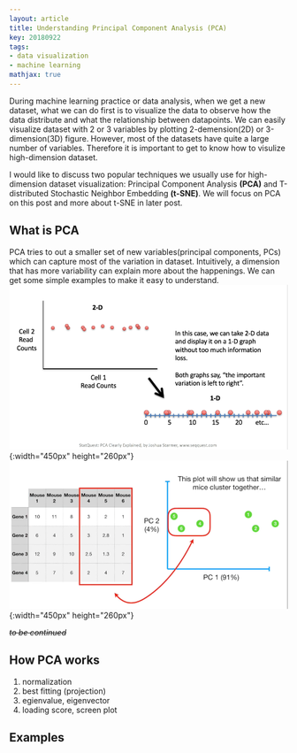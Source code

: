 ```yaml
---
layout: article
title: Understanding Principal Component Analysis (PCA) 
key: 20180922
tags:
- data visualization
- machine learning
mathjax: true
---
```

During machine learning practice or data analysis, when we get a new dataset, what we can do first is to visualize the data to observe how the data distribute and what the relationship between datapoints. We can easily visualize dataset with 2 or 3 variables by plotting 2-demension(2D) or 3-dimension(3D) figure. However, most of the datasets have quite a large number of variables. Therefore it is important to get to know how to visulize high-dimension dataset. 

<!--more-->

I would like to discuss two popular techniques we usually use for high-dimension dataset visualization: Principal Component Analysis **(PCA)** and T-distributed Stochastic Neighbor Embedding **(t-SNE)**. We will focus on PCA on this post and more about t-SNE in later post.

## What is PCA

PCA tries to out a smaller set of new variables(principal components, PCs) which can capture most of the variation in dataset. Intuitively, a dimension that has more variability can explain more about the happenings. We can get some simple examples to make it easy to understand. 
![pca_1](https://raw.githubusercontent.com/xiaoyanzhuo/xiaoyanzhuo.github.io/master/_posts/figures/pca_1.png){:width="450px" height="260px"}
![pca_2](https://raw.githubusercontent.com/xiaoyanzhuo/xiaoyanzhuo.github.io/master/_posts/figures/pca_2.png){:width="450px" height="260px"}


~~*to be continued*~~

## How PCA works
1. normalization
2. best fitting (projection)
3. egienvalue, eigenvector
4. loading score, screen plot

## Examples









